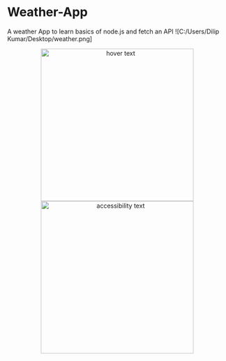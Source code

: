 # Weather-App
A weather App to learn basics of node.js and fetch an API
![C:/Users/Dilip Kumar/Desktop/weather.png]
<p align="center">
  <img src="C:/Users/Dilip Kumar/Desktop/weather.png" width="350" title="hover text">
  <img src="C:/Users/Dilip Kumar/Desktop/weather.png" width="350" alt="accessibility text">
</p>

